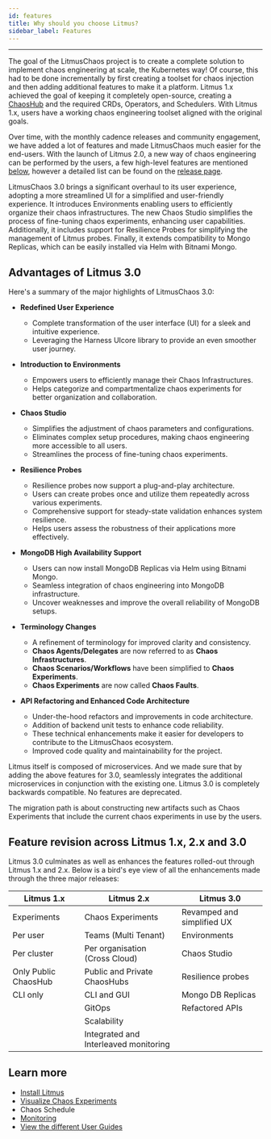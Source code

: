 ```yaml
---
id: features
title: Why should you choose Litmus?
sidebar_label: Features
---
```


---

The goal of the LitmusChaos project is to create a complete solution to implement chaos engineering at scale, the Kubernetes way! Of course, this had to be done incrementally by first creating a toolset for chaos injection and then adding additional features to make it a platform. Litmus 1.x achieved the goal of keeping it completely open-source, creating a [ChaosHub](../concepts/chaoshub.md) and the required CRDs, Operators, and Schedulers. With Litmus 1.x, users have a working chaos engineering toolset aligned with the original goals.

Over time, with the monthly cadence releases and community engagement, we have added a lot of features and made LitmusChaos much easier for the end-users. With the launch of Litmus 2.0, a new way of chaos engineering can be performed by the users, a few high-level features are mentioned [below](features.md#advantages-of-litmus-20), however a detailed list can be found on the [release page](https://github.com/litmuschaos/litmus/releases).

LitmusChaos 3.0 brings a significant overhaul to its user experience, adopting a more streamlined UI for a simplified and user-friendly experience. It introduces Environments enabling users to efficiently organize their chaos infrastructures. The new Chaos Studio simplifies the process of fine-tuning chaos experiments, enhancing user capabilities. Additionally, it includes support for Resilience Probes for simplifying the management of Litmus probes. Finally, it extends compatibility to Mongo Replicas, which can be easily installed via Helm with Bitnami Mongo.

## Advantages of Litmus 3.0

Here's a summary of the major highlights of LitmusChaos 3.0:
- **Redefined User Experience**
  - Complete transformation of the user interface (UI) for a sleek and intuitive experience.
  - Leveraging the Harness UIcore library to provide an even smoother user journey.

- **Introduction to Environments**
  - Empowers users to efficiently manage their Chaos Infrastructures.
  - Helps categorize and compartmentalize chaos experiments for better organization and collaboration.

- **Chaos Studio**
  - Simplifies the adjustment of chaos parameters and configurations.
  - Eliminates complex setup procedures, making chaos engineering more accessible to all users.
  - Streamlines the process of fine-tuning chaos experiments.

- **Resilience Probes**
  - Resilience probes now support a plug-and-play architecture.
  - Users can create probes once and utilize them repeatedly across various experiments.
  - Comprehensive support for steady-state validation enhances system resilience.
  - Helps users assess the robustness of their applications more effectively.

- **MongoDB High Availability Support**
  - Users can now install MongoDB Replicas via Helm using Bitnami Mongo.
  - Seamless integration of chaos engineering into MongoDB infrastructure.
  - Uncover weaknesses and improve the overall reliability of MongoDB setups.

- **Terminology Changes**
  - A refinement of terminology for improved clarity and consistency.
  - **Chaos Agents/Delegates** are now referred to as **Chaos Infrastructures**.
  - **Chaos Scenarios/Workflows** have been simplified to **Chaos Experiments**.
  - **Chaos Experiments** are now called **Chaos Faults**.

- **API Refactoring and Enhanced Code Architecture**
  - Under-the-hood refactors and improvements in code architecture.
  - Addition of backend unit tests to enhance code reliability.
  - These technical enhancements make it easier for developers to contribute to the LitmusChaos ecosystem.
  - Improved code quality and maintainability for the project.

Litmus itself is composed of microservices. And we made sure that by adding the above features for 3.0, seamlessly integrates the additional microservices in conjunction with the existing one. Litmus 3.0 is completely backwards compatible. No features are deprecated.

The migration path is about constructing new artifacts such as Chaos Experiments that include the current chaos experiments in use by the users.

## Feature revision across Litmus 1.x, 2.x and 3.0

Litmus 3.0 culminates as well as enhances the features rolled-out through Litmus 1.x and 2.x. Below is a bird's eye view of all the enhancements made through the three major releases:

| Litmus 1.x           | Litmus 2.x                            | Litmus 3.0                 |
| -------------------- | ------------------------------------- | -------------------------- |
| Experiments          | Chaos Experiments                     | Revamped and simplified UX |
| Per user             | Teams (Multi Tenant)                  | Environments               |
| Per cluster          | Per organisation (Cross Cloud)        | Chaos Studio               |
| Only Public ChaosHub | Public and Private ChaosHubs          | Resilience probes          |
| CLI only             | CLI and GUI                           | Mongo DB Replicas          |
|                      | GitOps                                | Refactored APIs            |
|                      | Scalability                           |                            |
|                      | Integrated and Interleaved monitoring |                            |

## Learn more

- [Install Litmus](../getting-started/installation.md)
- [Visualize Chaos Experiments](../concepts/visualize-workflow.md)
- Chaos Schedule
- [Monitoring](../concepts/app-infra-monitoring.md)
- [View the different User Guides](../user-guides/overview.md)
